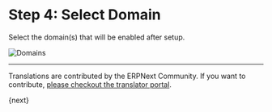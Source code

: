 <!-- add-breadcrumbs -->
# Step 4: Select Domain

Select the domain(s) that will be enabled after setup.

<img alt="Domains" class="screenshot" src="{{docs_base_url}}/assets/img/setup-wizard/step-4.png">

---

Translations are contributed by the ERPNext Community. If you want to contribute, [please checkout the translator portal](https://translate.erpnext.com).

{next}
